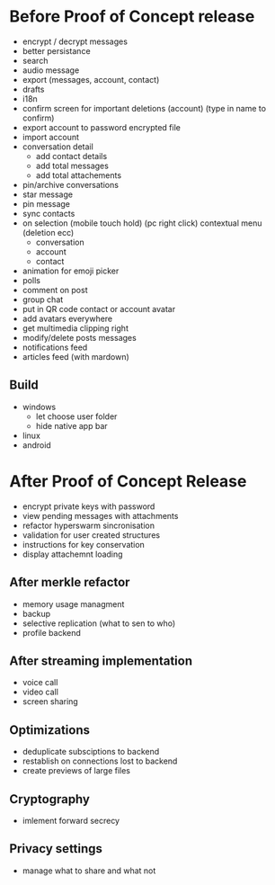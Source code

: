 # Before Proof of Concept release

- encrypt / decrypt messages
- better persistance
- search
- audio message
- export (messages, account, contact)
- drafts
- i18n
- confirm screen for important deletions (account) (type in name to confirm)
- export account to password encrypted file
- import account
- conversation detail
  - add contact details
  - add total messages
  - add total attachements
- pin/archive conversations
- star message
- pin message
- sync contacts
- on selection (mobile touch hold) (pc right click) contextual menu (deletion ecc)
  - conversation
  - account
  - contact
- animation for emoji picker
- polls
- comment on post
- group chat
- put in QR code contact or account avatar
- add avatars everywhere
- get multimedia clipping right
- modify/delete posts messages
- notifications feed
- articles feed (with mardown)

## Build
- windows
  - let choose user folder
  - hide native app bar
- linux
- android


# After Proof of Concept Release

- encrypt private keys with password
- view pending messages with attachments
- refactor hyperswarm sincronisation
- validation for user created structures
- instructions for key conservation
- display attachemnt loading

## After merkle refactor
- memory usage managment
- backup
- selective replication (what to sen to who)
- profile backend

## After streaming implementation
- voice call
- video call
- screen sharing

## Optimizations
- deduplicate subsciptions to backend
- restablish on connections lost to backend
- create previews of large files

## Cryptography
- imlement forward secrecy

## Privacy settings
- manage what to share and what not
